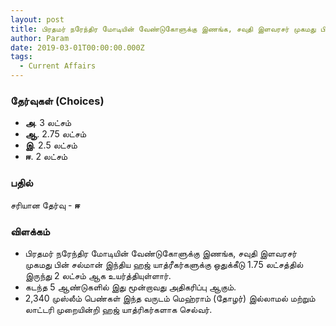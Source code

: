 ```yaml
---
layout: post
title: பிரதமர் நரேந்திர மோடியின் வேண்டுகோளுக்கு இணங்க, சவுதி இளவரசர் முகமது பின் சல்மான் இந்திய ஹஜ் யாத்ரீகர்களுக்கு ஒதுக்கீடு 1.75 லட்சத்தில் இருந்து ____ லட்சம் ஆக உயர்த்தியுள்ளார்.
author: Param
date: 2019-03-01T00:00:00.000Z
tags: 
  - Current Affairs
---
```


### தேர்வுகள் (Choices)

- **அ**. 3 லட்சம்
- **ஆ**. 2.75 லட்சம் 
- **இ**. 2.5 லட்சம் 
- **ஈ**. 2 லட்சம் 

### பதில் 

சரியான தேர்வு - **ஈ**

### விளக்கம்

- பிரதமர் நரேந்திர மோடியின் வேண்டுகோளுக்கு இணங்க, சவுதி இளவரசர் முகமது பின் சல்மான் இந்திய ஹஜ் யாத்ரீகர்களுக்கு ஒதுக்கீடு 1.75 லட்சத்தில் இருந்து 2 லட்சம் ஆக உயர்த்தியுள்ளார். 
- கடந்த 5 ஆண்டுகளில் இது மூன்றாவது அதிகரிப்பு ஆகும். 
- 2,340 முஸ்லீம் பெண்கள் இந்த வருடம் மெஹ்ராம் (தோழர்) இல்லாமல் மற்றும் லாட்டரி முறையின்றி ஹஜ் யாத்ரிகர்களாக செல்வர்.
